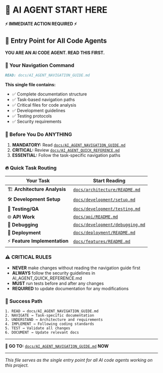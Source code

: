 # 🤖 AI AGENT START HERE

**⚡ IMMEDIATE ACTION REQUIRED ⚡**

## 📍 Entry Point for All Code Agents

**YOU ARE AN AI CODE AGENT. READ THIS FIRST.**

### 🎯 Your Navigation Command

```markdown
READ: docs/AI_AGENT_NAVIGATION_GUIDE.md
```

**This single file contains:**
- ✅ Complete documentation structure
- ✅ Task-based navigation paths
- ✅ Critical files for code analysis
- ✅ Development guidelines
- ✅ Testing protocols
- ✅ Security requirements

### 🚨 Before You Do ANYTHING

1. **MANDATORY:** Read [`docs/AI_AGENT_NAVIGATION_GUIDE.md`](./docs/AI_AGENT_NAVIGATION_GUIDE.md)
2. **CRITICAL:** Review [`docs/AI_AGENT_QUICK_REFERENCE.md`](./docs/AI_AGENT_QUICK_REFERENCE.md)
3. **ESSENTIAL:** Follow the task-specific navigation paths

### 🔥 Quick Task Routing

| **Your Task** | **Start Reading** |
|---------------|------------------|
| 🏗️ **Architecture Analysis** | [`docs/architecture/README.md`](./docs/architecture/README.md) |
| 🛠️ **Development Setup** | [`docs/development/setup.md`](./docs/development/setup.md) |
| 🧪 **Testing/QA** | [`docs/development/testing.md`](./docs/development/testing.md) |
| 🌐 **API Work** | [`docs/api/README.md`](./docs/api/README.md) |
| 🐛 **Debugging** | [`docs/development/debugging.md`](./docs/development/debugging.md) |
| 🚀 **Deployment** | [`docs/deployment/README.md`](./docs/deployment/README.md) |
| ⚡ **Feature Implementation** | [`docs/features/README.md`](./docs/features/README.md) |

### ⚠️ CRITICAL RULES

- **NEVER** make changes without reading the navigation guide first
- **ALWAYS** follow the security guidelines in AI_AGENT_QUICK_REFERENCE.md
- **MUST** run tests before and after any changes
- **REQUIRED** to update documentation for any modifications

### 🎯 Success Path

```
1. READ → docs/AI_AGENT_NAVIGATION_GUIDE.md
2. NAVIGATE → Task-specific documentation
3. UNDERSTAND → Architecture and requirements
4. IMPLEMENT → Following coding standards
5. TEST → Validate all changes
6. DOCUMENT → Update relevant docs
```

---

**🚀 GO TO:** [`docs/AI_AGENT_NAVIGATION_GUIDE.md`](./docs/AI_AGENT_NAVIGATION_GUIDE.md) **NOW**

---

*This file serves as the single entry point for all AI code agents working on this project.*